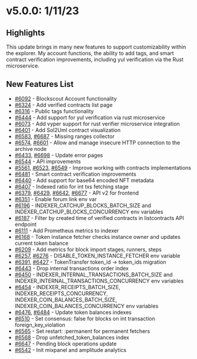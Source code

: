 # v5.0.0: 1/11/23

## Highlights

This update brings in many new features to support customizability within the explorer. My account functions, the ability to add tags, and smart contract verification improvements, including yul verification via the Rust microservice.

## New Features List

* [#6092](https://github.com/blockscout/blockscout/pull/6092) - Blockscout Account functionality
* [#6324](https://github.com/blockscout/blockscout/pull/6324) - Add verified contracts list page
* [#6316](https://github.com/blockscout/blockscout/pull/6316) - Public tags functionality
* [#6444](https://github.com/blockscout/blockscout/pull/6444) - Add support for yul verification via rust microservice
* [#6073](https://github.com/blockscout/blockscout/pull/6073) - Add vyper support for rust verifier microservice integration
* [#6401](https://github.com/blockscout/blockscout/pull/6401) - Add Sol2Uml contract visualization
* [#6583](https://github.com/blockscout/blockscout/pull/6583), [#6687](https://github.com/blockscout/blockscout/pull/6687) - Missing ranges collector
* [#6574](https://github.com/blockscout/blockscout/pull/6574), [#6601](https://github.com/blockscout/blockscout/pull/6601) - Allow and manage insecure HTTP connection to the archive node
* [#6433](https://github.com/blockscout/blockscout/pull/6433), [#6698](https://github.com/blockscout/blockscout/pull/6698) - Update error pages
* [#6544](https://github.com/blockscout/blockscout/pull/6544) - API improvements
* [#5561](https://github.com/blockscout/blockscout/pull/5561), [#6523](https://github.com/blockscout/blockscout/pull/6523), [#6549](https://github.com/blockscout/blockscout/pull/6549) - Improve working with contracts implementations
* [#6481](https://github.com/blockscout/blockscout/pull/6481) - Smart contract verification improvements
* [#6440](https://github.com/blockscout/blockscout/pull/6440) - Add support for base64 encoded NFT metadata
* [#6407](https://github.com/blockscout/blockscout/pull/6407) - Indexed ratio for int txs fetching stage
* [#6379](https://github.com/blockscout/blockscout/pull/6379), [#6429](https://github.com/blockscout/blockscout/pull/6429), [#6642](https://github.com/blockscout/blockscout/pull/6642), [#6677](https://github.com/blockscout/blockscout/pull/6677) - API v2 for frontend
* [#6351](https://github.com/blockscout/blockscout/pull/6351) - Enable forum link env var
* [#6196](https://github.com/blockscout/blockscout/pull/6196) - INDEXER\_CATCHUP\_BLOCKS\_BATCH\_SIZE and INDEXER\_CATCHUP\_BLOCKS\_CONCURRENCY env variables
* [#6187](https://github.com/blockscout/blockscout/pull/6187) - Filter by created time of verified contracts in listcontracts API endpoint
* [#6111](https://github.com/blockscout/blockscout/pull/6111) - Add Prometheus metrics to indexer
* [#6168](https://github.com/blockscout/blockscout/pull/6168) - Token instance fetcher checks instance owner and updates current token balance
* [#6209](https://github.com/blockscout/blockscout/pull/6209) - Add metrics for block import stages, runners, steps
* [#6257](https://github.com/blockscout/blockscout/pull/6257), [#6276](https://github.com/blockscout/blockscout/pull/6276) - DISABLE\_TOKEN\_INSTANCE\_FETCHER env variable
* [#6391](https://github.com/blockscout/blockscout/pull/6391), [#6427](https://github.com/blockscout/blockscout/pull/6427) - TokenTransfer token\_id -> token\_ids migration
* [#6443](https://github.com/blockscout/blockscout/pull/6443) - Drop internal transactions order index
* [#6450](https://github.com/blockscout/blockscout/pull/6450) - INDEXER\_INTERNAL\_TRANSACTIONS\_BATCH\_SIZE and INDEXER\_INTERNAL\_TRANSACTIONS\_CONCURRENCY env variables
* [#6454](https://github.com/blockscout/blockscout/pull/6454) - INDEXER\_RECEIPTS\_BATCH\_SIZE, INDEXER\_RECEIPTS\_CONCURRENCY, INDEXER\_COIN\_BALANCES\_BATCH\_SIZE, INDEXER\_COIN\_BALANCES\_CONCURRENCY env variables
* [#6476](https://github.com/blockscout/blockscout/pull/6476), [#6484](https://github.com/blockscout/blockscout/pull/6484) - Update token balances indexes
* [#6510](https://github.com/blockscout/blockscout/pull/6510) - Set consensus: false for blocks on int transaction foreign\_key\_violation
* [#6565](https://github.com/blockscout/blockscout/pull/6565) - Set restart: :permanent for permanent fetchers
* [#6568](https://github.com/blockscout/blockscout/pull/6568) - Drop unfetched\_token\_balances index
* [#6647](https://github.com/blockscout/blockscout/pull/6647) - Pending block operations update
* [#6542](https://github.com/blockscout/blockscout/pull/6542) - Init mixpanel and amplitude analytics
